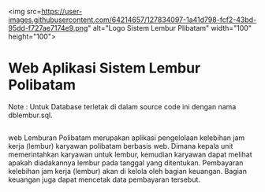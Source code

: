 <img src=https://user-images.githubusercontent.com/64214657/127834097-1a41d798-fcf2-43bd-95dd-f727ae7174e9.png" alt="Logo Sistem Lembur Plibatam" width="100" height="100">

# Web Aplikasi Sistem Lembur Polibatam
Note : Untuk Database terletak di dalam source code ini dengan nama dblembur.sql.
##
web Lemburan Polibatam merupakan aplikasi pengelolaan kelebihan jam kerja (lembur) karyawan polibatam berbasis web. Dimana kepala unit memerintahkan karyawan untuk lembur, kemudian karyawan dapat melihat apakah diadakannya lembur pada tanggal yang ditentukan. Pembayaran kelebihan jam kerja (lembur) akan di kelola oleh bagian keuangan. Bagian keuangan juga dapat mencetak data pembayaran tersebut.
